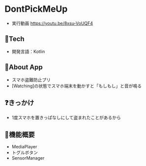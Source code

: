 # DontPickMeUp

- 実行動画
https://youtu.be/8xsu-VoUQF4

## 🗻Tech
- 開発言語：Kotlin

## 📱About App
- スマホ盗難防止プリ
- [Watching]の状態でスマホ端末を動かすと「もしもし」と音が鳴る

## ❓きっかけ

- 1度スマホを置きっぱなしにして盗まれたことがあるから

## 🔧機能概要
- MediaPlayer
- トグルボタン
- SensorManager
